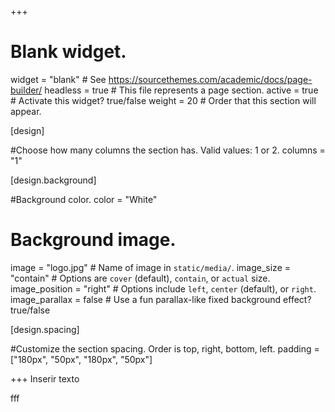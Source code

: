 +++
# Blank widget.
widget = "blank"  # See https://sourcethemes.com/academic/docs/page-builder/
headless = true  # This file represents a page section.
active = true # Activate this widget? true/false
weight = 20  # Order that this section will appear.




[design]

#Choose how many columns the section has. Valid values: 1 or 2.
columns = "1"

  
[design.background]

#Background color.
color = "White"

# Background image.
  image = "logo.jpg"  # Name of image in `static/media/`.
  image_size = "contain"  #  Options are `cover` (default), `contain`, or `actual` size.
  image_position = "right"  # Options include `left`, `center` (default), or `right`.
  image_parallax = false # Use a fun parallax-like fixed background effect? true/false
  
[design.spacing]

#Customize the section spacing. Order is top, right, bottom, left.
padding = ["180px", "50px", "180px", "50px"]


+++
Inserir texto

fff





